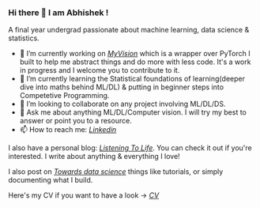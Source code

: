 ### Hi there 👋 I am Abhishek !

A final year undergrad passionate about machine learning, data science & statistics. 

- 🔭 I’m currently working on [*MyVision*](https://github.com/Abhiswain97/MyVision) which is a wrapper over PyTorch I built to help me abstract things and do more with less code. It's a work in progress and I welcome you to contribute to it.
- 🌱 I’m currently learning the Statistical foundations of learning(deeper dive into maths behind ML/DL) & putting in beginner steps into Competetive Programming.
- 👯 I’m looking to collaborate on any project involving ML/DL/DS.
- 💬 Ask me about anything ML/DL/Computer vision. I will try my best to answer or point you to a resource.
- 📫 How to reach me: [*Linkedin*](https://www.linkedin.com/in/abhishek-s-4a20819a/)

I also have a personal blog: [*Listening To Life*](https://abhiswain97.github.io/ListeningToLife/).
You can check it out if you're interested. I write about anything & everything I love! 

I also post on [*Towards data science*](https://medium.com/@abhi08as.as) things like tutorials, or simply documenting what I build. 

Here's my CV if you want to have a look -> [*CV*](https://drive.google.com/drive/u/1/my-drive)
